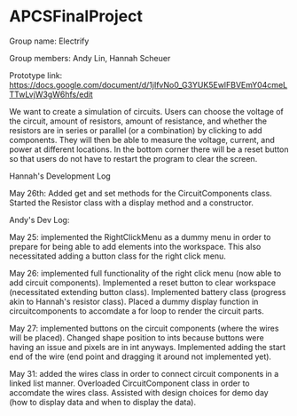 # APCSFinalProject

Group name: Electrify

Group members: Andy Lin, Hannah Scheuer

Prototype link: https://docs.google.com/document/d/1jIfvNo0_G3YUK5EwlFBVEmY04cmeLTTwLvjW3gW6hfs/edit

We want to create a simulation of circuits. Users can choose the voltage of the circuit, amount of resistors, amount of resistance, and whether the resistors are in series or parallel (or a combination) by clicking to add components. They will then be able to measure the voltage, current, and power at different locations. In the bottom corner there will be a reset button so that users do not have to restart the program to clear the screen.


Hannah's Development Log

May 26th: Added get and set methods for the CircuitComponents class. Started the Resistor class with a display method and a constructor.

Andy's Dev Log:

May 25: implemented the RightClickMenu as a dummy menu in order to prepare for being able to add elements into the workspace. This also necessitated adding a button class for the right click menu.

May 26: implemented full functionality of the right click menu (now able to add circuit components). Implemented a reset button to clear workspace (necessitated extending button class). Implemented battery class (progress akin to Hannah's resistor class). Placed a dummy display function in circuitcomponents to accomdate a for loop to render the circuit parts.

May 27: implemented buttons on the circuit components (where the wires will be placed). Changed shape position to ints because buttons were having an issue and pixels are in int anyways. Implemented adding the start end of the wire (end point and dragging it around not implemented yet).

May 31: added the wires class in order to connect circuit components in a linked list manner. Overloaded CircuitComponent class in order to accomdate the wires class. Assisted with design choices for demo day (how to display data and when to display the data).
